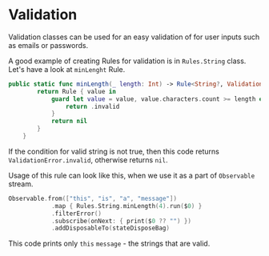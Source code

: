 # Validation

Validation classes can be used for an easy validation of for user inputs such as emails or passwords.

A good example of creating Rules for validation is in `Rules.String` class. Let's have a look at `minLenght` Rule.

```swift
public static func minLength(_ length: Int) -> Rule<String?, ValidationError> {
        return Rule { value in
            guard let value = value, value.characters.count >= length else {
                return .invalid
            }
            return nil
        }
    }
```

If the condition for valid string is not true, then this code returns `ValidationError.invalid`, otherwise returns `nil`.

Usage of this rule can look like this, when we use it as a part of `Observable` stream.

```swift
Observable.from(["this", "is", "a", "message"])
            .map { Rules.String.minLength(4).run($0) }
            .filterError()
            .subscribe(onNext: { print($0 ?? "") })
            .addDisposableTo(stateDisposeBag)
```

This code prints only `this` `message` - the strings that are valid.
